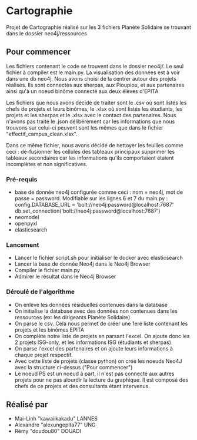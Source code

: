 # Cartographie

Projet de Cartographie réalisé sur les 3 fichiers Planète Solidaire se trouvant dans le dossier neo4j/ressources

## Pour commencer

Les fichiers contenant le code se trouvent dans le dossier neo4j/.
Le seul fichier à compiler est le main.py.
La visualisation des données est à voir dans une db neo4j.
Nous avons choisi de la centrer autour des projets réalisés.
Ils sont connectés aux sherpas, aux Pioupiou, et aux partenaires ainsi qu'à un noeud binôme connecté aux deux élèves d'EPITA

Les fichiers que nous avons décidé de traiter sont le .csv où sont listés les chefs de projets et leurs binômes, le .xlsx où sont listés les étudiants, les projets et les sherpas et le .xlsx avec le contact des partenaires.
Nous n'avons pas traité le .json délibérément car les informations que nous trouvons sur celui-ci peuvent sont les mêmes que dans le fichier "effectif_campus_clean.xlsx".

Dans ce même fichier, nous avons décidé de nettoyer les feuilles comme ceci :
dé-fusionner les cellules des tableaux principaux
supprimer les tableaux secondaires car les informations qu'ils comportaient étaient incomplètes et non significatives. 

### Pré-requis

- base de donnée neo4j configurée comme ceci : nom = neo4j, mot de passe = password.
  Modifiable sur les lignes 6 et 7 du main.py :
    config.DATABASE_URL = 'bolt://neo4j:password@localhost:7687'
    db.set_connection('bolt://neo4j:password@localhost:7687')
- neomodel
- openpyxl
- elasticsearch

### Lancement

- Lancer le fichier script.sh pour initialiser le docker avec elasticsearch
- Lancer la base de donnée Neo4j dans le Neo4j Browser
- Compiler le fichier main.py
- Admirer le résultat dans le Neo4j Browser

### Déroulé de l'algorithme

- On enlève les données résiduelles contenues dans la database
- On initialise la database avec des données non contenues dans les ressources (ex: les dirigeants Planète Solidaire)
- On parse le csv. Cela nous permet de créer une 1ere liste contenant les projets et les binômes EPITA
- On complète notre liste de projets en parsant l'excel. On ajoute donc les 2 projets ISG-only, et les informations ISG (étudiants et sherpas)
- On parse l'excel des partenaires et on ajoute leurs informations à chaque projet respectif.
- Avec cette liste de projets (classe python) on créé les noeuds Neo4J avec la structure ci-dessus ("Pour commencer")
- Le noeud PS est un noeud à part, il n'est pas connecté aux autres projets pour ne pas alourdir la lecture du graphique. Il est composé des chefs de ce projets et des consultants étant intervenus.

## Réalisé par

* Mai-Linh "kawaiikakadu" LANNES
* Alexandre "alexungepita77" UNG
* Rémy "doudou80" DOUADI


